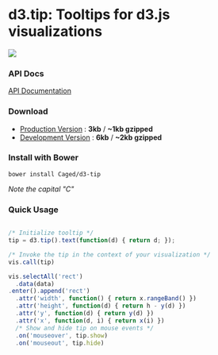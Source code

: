 # d3.tip: Tooltips for d3.js visualizations

![](https://github-images.s3.amazonaws.com/skitch/Screen_Shot_2013-04-08_at_11.40.10_AM-20130408-114054.png)

### API Docs
[API Documentation](docs/index.md)

### Download
* [Production Version](https://raw.github.com/Caged/d3-tip/master/d3.tip.min.js) : **3kb** / **~1kb gzipped**
* [Development Version](https://raw.github.com/Caged/d3-tip/master/src/d3.tip.js) : **6kb** / **~2kb gzipped**

### Install with Bower
```
bower install Caged/d3-tip
```
*Note the capital "C"*

### Quick Usage
``` javascript

/* Initialize tooltip */
tip = d3.tip().text(function(d) { return d; });

/* Invoke the tip in the context of your visualization */
vis.call(tip)

vis.selectAll('rect')
  .data(data)
.enter().append('rect')
  .attr('width', function() { return x.rangeBand() })
  .attr('height', function(d) { return h - y(d) })
  .attr('y', function(d) { return y(d) })
  .attr('x', function(d, i) { return x(i) })
  /* Show and hide tip on mouse events */
  .on('mouseover', tip.show)
  .on('mouseout', tip.hide)
```

